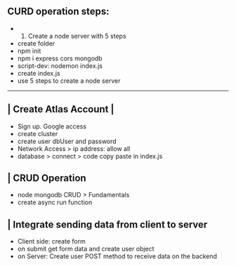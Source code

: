 ## CURD operation steps:

- 1. Create a node server with 5 steps
- create folder
- npm init
- npm i express cors mongodb
- script-dev: nodemon index.js
- create index.js
- use 5 steps to create a node server

---

## | Create Atlas Account |

- Sign up. Google access
- create cluster
- create user dbUser and password
- Network Access > ip address: allow all
- database > connect > code copy paste in index.js

## | CRUD Operation

- node mongodb CRUD > Fundamentals
- create async run function

## | Integrate sending data from client to server

- Client side: create form
- on submit get form data and create user object
- on Server: Create user POST method to receive data on the backend
